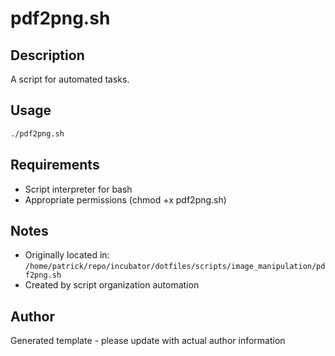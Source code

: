 # pdf2png.sh

## Description
A script for automated tasks.

## Usage
```bash
./pdf2png.sh
```

## Requirements
- Script interpreter for bash
- Appropriate permissions (chmod +x pdf2png.sh)

## Notes
- Originally located in: `/home/patrick/repo/incubator/dotfiles/scripts/image_manipulation/pdf2png.sh`
- Created by script organization automation

## Author
Generated template - please update with actual author information
